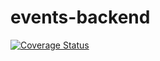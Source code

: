 # events-backend

[![Coverage Status](https://coveralls.io/repos/github/blockchainsforschools/events-backend/badge.svg?branch=master)](https://coveralls.io/github/blockchainsforschools/events-backend?branch=master)
